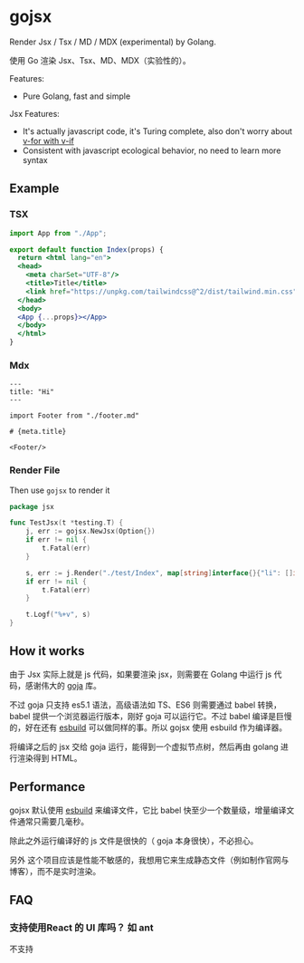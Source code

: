 # gojsx

Render Jsx / Tsx / MD / MDX (experimental) by Golang.

使用 Go 渲染 Jsx、Tsx、MD、MDX（实验性的）。

Features:
- Pure Golang, fast and simple

Jsx Features:

- It's actually javascript code, it's Turing complete, also don't worry about [v-for with v-if](https://cn.vuejs.org/guide/essentials/list.html#v-for-with-v-if)
- Consistent with javascript ecological behavior, no need to learn more syntax

## Example

### TSX
```jsx
import App from "./App";

export default function Index(props) {
  return <html lang="en">
  <head>
    <meta charSet="UTF-8"/>
    <title>Title</title>
    <link href="https://unpkg.com/tailwindcss@^2/dist/tailwind.min.css" rel="stylesheet"/>
  </head>
  <body>
  <App {...props}></App>
  </body>
  </html>
}
```

### Mdx
```mdx
---
title: "Hi"
---

import Footer from "./footer.md"

# {meta.title}

<Footer/>

```

### Render File

Then use `gojsx` to render it

```go
package jsx

func TestJsx(t *testing.T) {
	j, err := gojsx.NewJsx(Option{})
	if err != nil {
		t.Fatal(err)
	}

	s, err := j.Render("./test/Index", map[string]interface{}{"li": []int64{1, 2, 3, 4}})
	if err != nil {
		t.Fatal(err)
	}

	t.Logf("%+v", s)
}
```

## How it works

由于 Jsx 实际上就是 js 代码，如果要渲染 jsx，则需要在 Golang 中运行 js 代码，感谢伟大的 [goja](https://github.com/dop251/goja) 库。

不过 goja 只支持 es5.1 语法，高级语法如 TS、ES6 则需要通过 babel 转换，babel 提供一个浏览器运行版本，刚好 goja 可以运行它。不过 babel 编译是巨慢的，好在还有 [esbuild](https://github.com/evanw/esbuild) 可以做同样的事。所以 gojsx 使用 esbuild 作为编译器。

将编译之后的 jsx 交给 goja 运行，能得到一个虚拟节点树，然后再由 golang 进行渲染得到 HTML。

## Performance

gojsx 默认使用 [esbuild](https://github.com/evanw/esbuild) 来编译文件，它比 babel 快至少一个数量级，增量编译文件通常只需要几毫秒。

除此之外运行编译好的 js 文件是很快的（ goja 本身很快），不必担心。

另外 这个项目应该是性能不敏感的，我想用它来生成静态文件（例如制作官网与博客），而不是实时渲染。

## FAQ

### 支持使用React 的 UI 库吗？ 如 ant

不支持